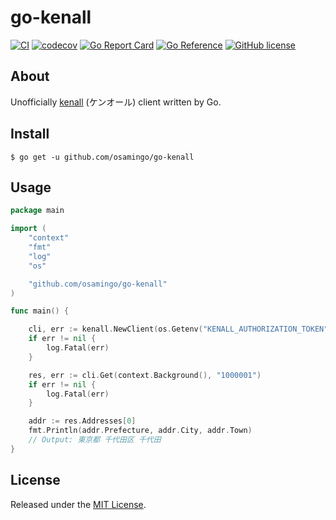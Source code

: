 # go-kenall

[![CI](https://github.com/osamingo/go-kenall/workflows/CI/badge.svg)](https://github.com/osamingo/go-kenall/actions?query=workflow%3ACI)
[![codecov](https://codecov.io/gh/osamingo/go-kenall/branch/main/graph/badge.svg?token=gUDT8ydUMm)](https://codecov.io/gh/osamingo/go-kenall)
[![Go Report Card](https://goreportcard.com/badge/github.com/osamingo/go-kenall)](https://goreportcard.com/report/github.com/osamingo/go-kenall)
[![Go Reference](https://pkg.go.dev/badge/github.com/osamingo/go-kenall.svg)](https://pkg.go.dev/github.com/osamingo/go-kenall)
[![GitHub license](https://img.shields.io/badge/license-MIT-blue.svg)](https://github.com/osamingo/go-kenall/blob/main/LICENSE)

## About

Unofficially [kenall](https://kenall.jp/) (ケンオール) client written by Go.

## Install

```shell
$ go get -u github.com/osamingo/go-kenall
```

## Usage

```go
package main

import (
	"context"
	"fmt"
	"log"
	"os"

	"github.com/osamingo/go-kenall"
)

func main() {

	cli, err := kenall.NewClient(os.Getenv("KENALL_AUTHORIZATION_TOKEN"))
	if err != nil {
		log.Fatal(err)
	}

	res, err := cli.Get(context.Background(), "1000001")
	if err != nil {
		log.Fatal(err)
	}

	addr := res.Addresses[0]
	fmt.Println(addr.Prefecture, addr.City, addr.Town)
	// Output: 東京都 千代田区 千代田
}
```

## License

Released under the [MIT License](https://github.com/osamingo/go-kenall/blob/main/LICENSE).
